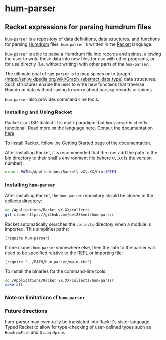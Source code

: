# hum-parser
## Racket expressions for parsing humdrum files

`hum-parser` is a repository of data definitions, data structures, and functions
for parsing [Humdrum](http://www.humdrum.org) files. `hum-parser` is written in
the [Racket](https://docs.racket-lang.org) language.

`hum-parser` is able to parse a Humdrum file into records and spines, allowing
the user to write these data into new files for use with other programs, or for
use directly (i.e. without writing) with other parts of the `hum-parser`.

The ultimate goal of `hum-parser` is to map spines on to
[graph](https://en.wikipedia.org/wiki/Graph_(abstract_data_type) data
structures. Such structures enable the user to write new functions that traverse
Humdrum data without having to worry about parsing records or spines.

`hum-parser` also provides command-line tools.

### Installing and Using Racket

Racket is a LISP-dialect. It is multi-paradigm, but `hum-parser` is chiefly
functional.
Read more on the language [here](https://en.wikipedia.org/wiki/Racket_(programming_language)).
Consult the documentation [here](https://docs.racket-lang.org).

To install Racket, follow the [Getting Started](https://docs.racket-lang.org/getting-started/index.html)
page of the documentation.

After installing Racket, it is recommended that the user add the path to the bin
directory to their shell's environment file (where `X\.XX` is the version number):

```sh
export PATH=/Applications/Racket\ vX\.XX/bin:$PATH
```

### Installing `hum-parser`
After installing Racket, the `hum-parser` repository should be cloned in the 
collects directory:

```sh
cd /Applications/Racket vX.XX/collects
git clone https://github.com/bel28kent/hum-parser
```

Racket automatically searches the `collects` directory when a module is imported.
This simplifies paths:

```racket
(require hum-parser)
```

If one clones `hum-parser` somewhere else, then the path to the parser will need
to be specified relative to the REPL or importing file:

```racket
(require "../PATH/hum-parser/main.rkt")

```

To install the binaries for the command-line tools:

```sh
cd /Applications/Racket vX.XX/collects/hum-parser
make all
```

### Note on limitations of `hum-parser`

### Future directions

hum-parser may eventually be translated into Racket's sister language Typed
Racket to allow for type-checking of user-defined types such as `HumdrumFile`
and `GlobalSpine`.
